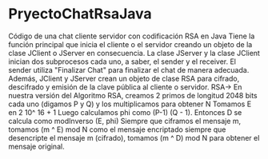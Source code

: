 # PryectoChatRsaJava
Código de una chat cliente servidor con codificación RSA en Java 
Tiene la función principal que inicia el cliente o el servidor creando un objeto de la clase JClient o JServer en consecuencia. La clase JServer y la clase JClient inician dos subprocesos cada uno, a saber, el sender y el receiver. El sender utiliza "Finalizar Chat" para finalizar el chat de manera adecuada. Además, JClient y JServer crean un objeto de clase RSA para cifrado, descifrado y emisión de la clave pública al cliente o servidor. RSA-> En nuestra versión del Algoritmo RSA, creamos 2 primos de longitud 2048 bits cada uno (digamos P y Q) y los multiplicamos para obtener N Tomamos E en 2 10^ 16 + 1 Luego calculamos phi como (P-1) (Q - 1). Entonces D se calcula como modInverso (E, phi) Siempre que ciframos el mensaje m, tomamos (m ^ E) mod N como el mensaje encriptado siempre que desencripte el mensaje m (cifrado), tomamos (m ^ D) mod N para obtener el mensaje original.
